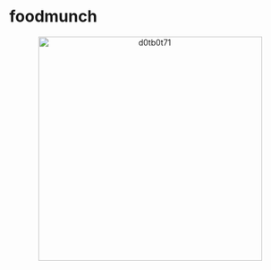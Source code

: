 # foodmunch

<p align="center"> <img src="https://user-images.githubusercontent.com/61940095/135163127-abffa92f-d8c6-42a9-88a3-a80c55177870.png" width="400" alt="d0tb0t71" /> </p>
